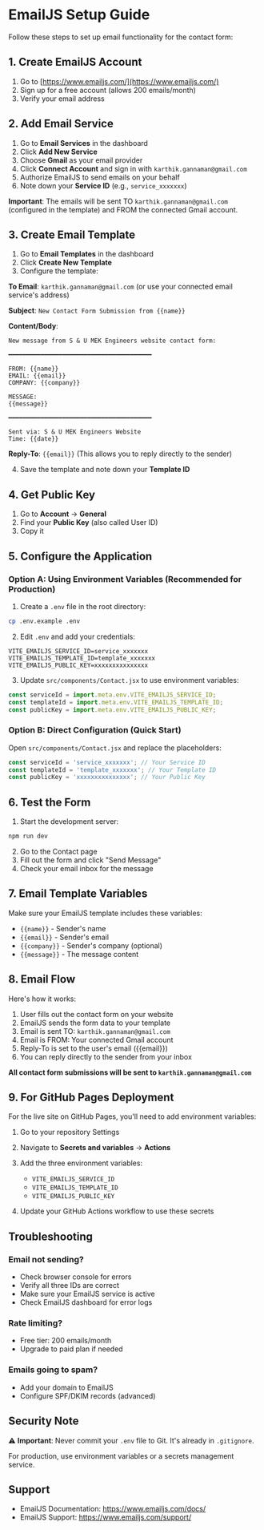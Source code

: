 # EmailJS Setup Guide

Follow these steps to set up email functionality for the contact form:

## 1. Create EmailJS Account

1. Go to [https://www.emailjs.com/](https://www.emailjs.com/)
2. Sign up for a free account (allows 200 emails/month)
3. Verify your email address

## 2. Add Email Service

1. Go to **Email Services** in the dashboard
2. Click **Add New Service**
3. Choose **Gmail** as your email provider
4. Click **Connect Account** and sign in with `karthik.gannaman@gmail.com`
5. Authorize EmailJS to send emails on your behalf
6. Note down your **Service ID** (e.g., `service_xxxxxxx`)

**Important**: The emails will be sent TO `karthik.gannaman@gmail.com` (configured in the template) and FROM the connected Gmail account.

## 3. Create Email Template

1. Go to **Email Templates** in the dashboard
2. Click **Create New Template**
3. Configure the template:

**To Email**: `karthik.gannaman@gmail.com` (or use your connected email service's address)

**Subject**: `New Contact Form Submission from {{name}}`

**Content/Body**:
```
New message from S & U MEK Engineers website contact form:

━━━━━━━━━━━━━━━━━━━━━━━━━━━━━━━━━━━━━━━━

FROM: {{name}}
EMAIL: {{email}}
COMPANY: {{company}}

MESSAGE:
{{message}}

━━━━━━━━━━━━━━━━━━━━━━━━━━━━━━━━━━━━━━━━

Sent via: S & U MEK Engineers Website
Time: {{date}}
```

**Reply-To**: `{{email}}` (This allows you to reply directly to the sender)

4. Save the template and note down your **Template ID**

## 4. Get Public Key

1. Go to **Account** → **General**
2. Find your **Public Key** (also called User ID)
3. Copy it

## 5. Configure the Application

### Option A: Using Environment Variables (Recommended for Production)

1. Create a `.env` file in the root directory:
```bash
cp .env.example .env
```

2. Edit `.env` and add your credentials:
```
VITE_EMAILJS_SERVICE_ID=service_xxxxxxx
VITE_EMAILJS_TEMPLATE_ID=template_xxxxxxx
VITE_EMAILJS_PUBLIC_KEY=xxxxxxxxxxxxxxx
```

3. Update `src/components/Contact.jsx` to use environment variables:
```javascript
const serviceId = import.meta.env.VITE_EMAILJS_SERVICE_ID;
const templateId = import.meta.env.VITE_EMAILJS_TEMPLATE_ID;
const publicKey = import.meta.env.VITE_EMAILJS_PUBLIC_KEY;
```

### Option B: Direct Configuration (Quick Start)

Open `src/components/Contact.jsx` and replace the placeholders:

```javascript
const serviceId = 'service_xxxxxxx'; // Your Service ID
const templateId = 'template_xxxxxxx'; // Your Template ID
const publicKey = 'xxxxxxxxxxxxxxx'; // Your Public Key
```

## 6. Test the Form

1. Start the development server:
```bash
npm run dev
```

2. Go to the Contact page
3. Fill out the form and click "Send Message"
4. Check your email inbox for the message

## 7. Email Template Variables

Make sure your EmailJS template includes these variables:
- `{{name}}` - Sender's name
- `{{email}}` - Sender's email
- `{{company}}` - Sender's company (optional)
- `{{message}}` - The message content

## 8. Email Flow

Here's how it works:
1. User fills out the contact form on your website
2. EmailJS sends the form data to your template
3. Email is sent TO: `karthik.gannaman@gmail.com`
4. Email is FROM: Your connected Gmail account
5. Reply-To is set to the user's email ({{email}})
6. You can reply directly to the sender from your inbox

**All contact form submissions will be sent to `karthik.gannaman@gmail.com`**

## 9. For GitHub Pages Deployment

For the live site on GitHub Pages, you'll need to add environment variables:

1. Go to your repository Settings
2. Navigate to **Secrets and variables** → **Actions**
3. Add the three environment variables:
   - `VITE_EMAILJS_SERVICE_ID`
   - `VITE_EMAILJS_TEMPLATE_ID`
   - `VITE_EMAILJS_PUBLIC_KEY`

4. Update your GitHub Actions workflow to use these secrets

## Troubleshooting

### Email not sending?
- Check browser console for errors
- Verify all three IDs are correct
- Make sure your EmailJS service is active
- Check EmailJS dashboard for error logs

### Rate limiting?
- Free tier: 200 emails/month
- Upgrade to paid plan if needed

### Emails going to spam?
- Add your domain to EmailJS
- Configure SPF/DKIM records (advanced)

## Security Note

⚠️ **Important**: Never commit your `.env` file to Git. It's already in `.gitignore`.

For production, use environment variables or a secrets management service.

## Support

- EmailJS Documentation: https://www.emailjs.com/docs/
- EmailJS Support: https://www.emailjs.com/support/
